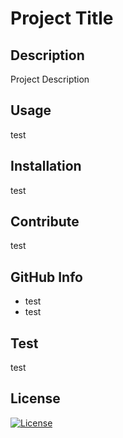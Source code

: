 # Project Title

 ## Description
 
 Project Description

 ## Usage

 test

 ## Installation

 test

 ## Contribute

 test

 ## GitHub Info

 - test
 - test

 ## Test

 test

 ## License

 [![License](https://img.shields.io/badge/License-Apache%202.0-blue.svg)](https://opensource.org/licenses/Apache-2.0)

